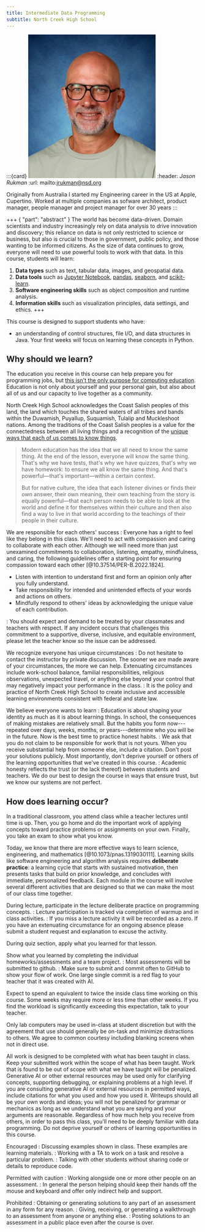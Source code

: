 ```yaml
---
title: Intermediate Data Programming
subtitle: North Creek High School
---
```


:::{card} ![Headshot of Jason Rukman](./rukman_jason.png)
:header: *Jason Rukman*
:url: mailto:jrukman@nsd.org

Originally from Australia I started my Engineering career in the US at Apple, Cupertino. Worked at multiple companies as sofware architect, product manager, people manager and project manager for over 30 years
:::

+++ { "part": "abstract" }
The world has become data-driven. Domain scientists and industry increasingly rely on data analysis to drive innovation and discovery; this reliance on data is not only restricted to science or business, but also is crucial to those in government, public policy, and those wanting to be informed citizens. As the size of data continues to grow, everyone will need to use powerful tools to work with that data. In this course, students will learn:

1. **Data types** such as text, tabular data, images, and geospatial data.
1. **Data tools** such as [Jupyter Notebook](https://jupyter.org/), [pandas](https://pandas.pydata.org/), [seaborn](https://seaborn.pydata.org/), and [scikit-learn](https://scikit-learn.org/).
1. **Software engineering skills** such as object composition and runtime analysis.
1. **Information skills** such as visualization principles, data settings, and ethics.
+++

This course is designed to support students who have:

- an understanding of control structures, file I/O, and data structures in Java. Your first weeks will focus on learning these concepts in Python.

## Why should we learn?

The education you receive in this course can help prepare you for programming jobs, but [this isn't the only purpose for computing education](https://computinged.wordpress.com/2021/11/26/computer-science-was-always-supposed-to-be-taught-to-everyone-but-not-about-getting-a-job-a-historical-perspective/). Education is not only about yourself and your personal gain, but also about all of us and our capacity to live together as a community.

North Creek High School acknowledges the Coast Salish peoples of this land, the land which touches the shared waters of all tribes and bands within the Duwamish, Puyallup, Suquamish, Tulalip and Muckleshoot nations. Among the traditions of the Coast Salish peoples is a value for the connectedness between all living things and a recognition of the [unique ways that each of us comes to know things](https://youtu.be/O6sS1ZI8dDk).

> Modern education has the idea that we all need to know the same thing. At the end of the lesson, everyone will know the same thing. That's why we have tests, that's why we have quizzes, that's why we have homework: to ensure we all know the same thing. And that's powerful—that's important—within a certain context.
>
> But for native culture, the idea that each listener divines or finds their own answer, their own meaning, their own teaching from the story is equally powerful—that each person needs to be able to look at the world and define it for themselves within their culture and then also find a way to live in that world according to the teachings of their people in their culture.

We are responsible for each others' success
: Everyone has a right to feel like they belong in this class. We'll need to act with compassion and caring to collaborate with each other. Although we will need more than just unexamined commitments to collaboration, listening, empathy, mindfulness, and caring, the following guidelines offer a starting point for ensuring compassion toward each other [@10.37514/PER-B.2022.1824].

  - Listen with intention to understand first and form an opinion only after you fully understand.
  - Take responsibility for intended and unintended effects of your words and actions on others.
  - Mindfully respond to others' ideas by acknowledging the unique value of each contribution.

: You should expect and demand to be treated by your classmates and teachers with respect. If any incident occurs that challenges this commitment to a supportive, diverse, inclusive, and equitable environment, please let the teacher know so the issue can be addressed.

We recognize everyone has unique circumstances
: Do not hesitate to contact the instructor by private discussion. The sooner we are made aware of your circumstances, the more we can help. Extenuating circumstances include work-school balance, familial responsibilities, religious observations, unexpected travel, or anything else beyond your control that may negatively impact your performance in the class.
: It is the policy and practice of North Creek High School to create inclusive and accessible learning environments consistent with federal and state law.

We believe everyone wants to learn
: Education is about shaping your identity as much as it is about learning things. In school, the consequences of making mistakes are relatively small. But the habits you form now---repeated over days, weeks, months, or years---determine who you will be in the future. Now is the best time to practice honest habits.
: We ask that you do not claim to be responsible for work that is not yours. When you receive substantial help from someone else, include a citation. Don't post your solutions publicly. Most importantly, don't deprive yourself or others of the learning opportunities that we've created in this course.
: Academic honesty reflects the trust (or the lack thereof) between students and teachers. We do our best to design the course in ways that ensure trust, but we know our systems are not perfect.

## How does learning occur?

In a traditional classroom, you attend class while a teacher lectures until time is up. Then, you go home and do the important work of applying concepts toward practice problems or assignments on your own. Finally, you take an exam to show what you know.

Today, we know that there are more effective ways to learn science, engineering, and mathematics [@10.1073/pnas.1319030111]. Learning skills like software engineering and algorithm analysis requires **deliberate practice**: a learning cycle that starts with sustained motivation, then presents tasks that build on prior knowledge, and concludes with immediate, personalized feedback. Each module in the course will involve several different activities that are designed so that we can make the most of our class time together.

During lecture, participate in the lecture deliberate practice on programming concepts.
: Lecture participation is tracked via completion of warmup and in class activities.
: If you miss a lecture activity it will be recorded as a zero. If you have an extenuating circumstance for an ongoing absence please submit a student request and explanation to excuse the activity.

During quiz section, apply what you learned for that lesson.

Show what you learned by completing the individual homeworks/assessments and a team project.
: Most assessments will be submitted to github.
: Make sure to submit and commit often to GitHub to show your flow of work. One large single commit is a red flag to your teacher that it was created with AI.

Expect to spend an equivalent to twice the inside class time working on this course. Some weeks may require more or less time than other weeks. If you find the workload is significantly exceeding this expectation, talk to your teacher.

Only lab computers may be used in-class at student discretion but with the agreement that use should generally be on-task and minimize distractions to others. We agree to common courtesy including blanking screens when not in direct use. 

All work is designed to be completed with what has been taught in class. Keep your submitted work within the scope of what has been taught. Work that is found to be out of scope with what we have taught will be penalized. Generative AI or other external resources may be used only for clarifying concepts, supporting debugging, or explaining problems at a high level. If you are consulting generative AI or external resources in permitted ways, include citations for what you used and how you used it. Writeups should all be your own words and ideas; you will not be penalized for grammar or mechanics as long as we understand what you are saying and your arguments are reasonable. Regardless of how much help you receive from others, in order to pass this class, you'll need to be deeply familiar with data programming. Do not deprive yourself or others of learning opportunities in this course.

Encouraged
: Discussing examples shown in class. These examples are learning materials.
: Working with a TA to work on a task and resolve a particular problem.
: Talking with other students without sharing code or details to reproduce code.

Permitted with caution
: Working alongside one or more other people on an assessment.
: In general the person helping should keep their hands off the mouse and keyboard and offer only indirect help and support.

Prohibited
: Obtaining or generating solutions to any part of an assessment in any form for any reason.
: Giving, receiving, or generating a walkthrough to an assessment from anyone or anything else.
: Posting solutions to an assessment in a public place even after the course is over.

